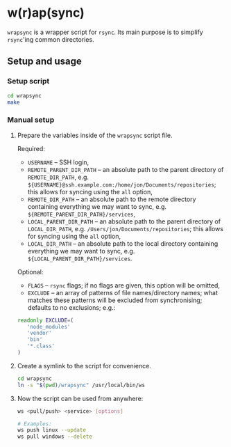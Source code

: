 # w(r)ap(sync)

`wrapsync` is a wrapper script for `rsync`. Its main purpose is to simplify `rsync`'ing common directories.

## Setup and usage

### Setup script

```bash
cd wrapsync
make
```

### Manual setup

1. Prepare the variables inside of the `wrapsync` script file.

   Required:

   - `USERNAME` – SSH login,
   - `REMOTE_PARENT_DIR_PATH` – an absolute path to the parent directory of `REMOTE_DIR_PATH`, e.g. `${USERNAME}@ssh.example.com:/home/jon/Documents/repositories`; this allows for syncing using the `all` option,
   - `REMOTE_DIR_PATH` – an absolute path to the remote directory containing everything we may want to sync, e.g. `${REMOTE_PARENT_DIR_PATH}/services`,
   - `LOCAL_PARENT_DIR_PATH` – an absolute path to the parent directory of `LOCAL_DIR_PATH`, e.g. `/Users/jon/Documents/repositories`; this allows for syncing using the `all` option,
   - `LOCAL_DIR_PATH` – an absolute path to the local directory containing everything we may want to sync, e.g. `${LOCAL_PARENT_DIR_PATH}/services`.

   Optional:

   - `FLAGS` – `rsync` flags; if no flags are given, this option will be omitted,
   - `EXCLUDE` – an array of patterns of file names/directory names; what matches these patterns will be excluded from synchronising; defaults to no exclusions; e.g.:

   ```bash
   readonly EXCLUDE=(
      'node_modules'
      'vendor'
      'bin'
      '*.class'
   )
   ```

2. Create a symlink to the script for convenience.

   ```bash
   cd wrapsync
   ln -s "$(pwd)/wrapsync" /usr/local/bin/ws
   ```

3. Now the script can be used from anywhere:

   ```bash
   ws <pull/push> <service> [options]

   # Examples:
   ws push linux --update
   ws pull windows --delete
   ```
